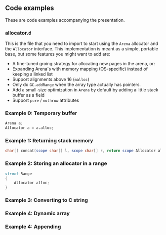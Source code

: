 ## Code examples

These are code examples accompanying the presentation.


### allocator.d

This is the file that you need to import to start using the `Arena` allocator and the `Allocator` interface.
This implementation is meant as a simple, portable base, but some features you might want to add are:

- A fine-tuned groing strategy for allocating new pages in the arena, or:
- Expanding Arena's with memory mapping (OS-specific) instead of keeping a linked list
- Support alignments above 16 (`malloc`)
- Only do `GC.addRange` when the array type actually has pointers.
- Add a small-size optimization in `Arena` by default by adding a little stack buffer as a field
- Support `pure` / `nothrow` attributes

### Example 0: Temporary buffer

```D
Arena a;
Allocator a = a.alloc;
```

### Example 1: Returning stack memory

```D
char[] concat(scope char[] l, scope char[] r, return scope Allocator alloc = gc)
```

### Example 2: Storing an allocator in a range

```D
struct Range
{
    Allocator alloc;
}
```

### Example 3: Converting to C string


### Example 4: Dynamic array


### Example 4: Appending


